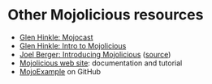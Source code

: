 # Other Mojolicious resources

* [Glen Hinkle: Mojocast](http://mojocasts.com/e1)
* [Glen Hinkle: Intro to Mojolicious ](http://mojocasts.com/yapc)
* [Joel Berger: Introducing Mojolicious](https://www.youtube.com/watch?v=1oFF26GyoJk) ([source](https://github.com/jberger/MojoliciousIntroduction))
* [Mojolicious web site](https://mojolicious.org/): documentation and tutorial
* [MojoExample](https://github.com/tempire/MojoExample) on GitHub


